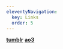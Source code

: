 ```yaml
---
eleventyNavigation:
  key: Links
  order: 5
---
```


[**tumblr**](https://www.tumblr.com/les-tigres-de-papier)
[**ao3**](https://archiveofourown.org/users/lestigres/pseuds/lestigres)
